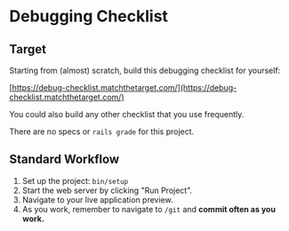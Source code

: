 # Debugging Checklist

## Target

Starting from (almost) scratch, build this debugging checklist for yourself:

[https://debug-checklist.matchthetarget.com/](https://debug-checklist.matchthetarget.com/)

You could also build any other checklist that you use frequently.

There are no specs or `rails grade` for this project.

## Standard Workflow

 1. Set up the project: `bin/setup`
 1. Start the web server by clicking "Run Project".
 1. Navigate to your live application preview.
 1. As you work, remember to navigate to `/git` and **commit often as you work.**
